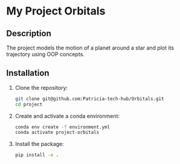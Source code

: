 # My Project Orbitals

## Description

The project models the motion of a planet around a star and plot its trajectory using OOP concepts.

## Installation
1. Clone the repository:
    ```sh
    git clone git@github.com:Patricia-tech-hub/Orbitals.git
    cd project
    ```

2. Create and activate a conda environment:
    ```sh
    conda env create -f environment.yml
    conda activate project-orbitals
    ```

3. Install the package:
    ```sh
    pip install -e .
    ```
